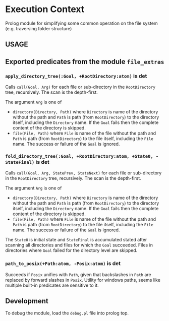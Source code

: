 # Execution Context

Prolog module for simplifying some common operation on the file system (e.g. traversing folder structure)

## USAGE

## Exported predicates from the module `file_extras`

### `apply_directory_tree(:Goal, +RootDirectory:atom)` is det
Calls `call(Goal, Arg)` for each file or sub-directory in the 
`RootDirectory` tree, recursively. The scan is the depth-first. 

The argument `Arg` is one of 

* `directory(Directory, Path)`  where `Directory` is name of the directory without 
  the path and `Path` is path (from `RootDirectory`) to the directory itself, 
  including the `Directory` name. If the `Goal` fails then the complete content 
  of the directory is skipped.  
* `file(File, Path)`  where `File` is name of the file without 
  the path and `Path` is path (from `RootDirectory`) to the file itself, 
  including the `File` name. The success or failure of the `Goal` is ignored.

### `fold_directory_tree(:Goal, +RootDirectory:atom, +State0, -StateFinal)` is det
Calls `call(Goal, Arg, StatePrev, StateNext)` for each file or sub-directory in the 
`RootDirectory` tree, recursively. The scan is the depth-first. 

 The argument `Arg` is one of 

* `directory(Directory, Path)`  where `Directory` is name of the directory without 
  the path and `Path` is path (from `RootDirectory`) to the directory itself, 
  including the `Directory` name. If the `Goal` fails then the complete content 
  of the directory is skipped.  
* `file(File, Path)`  where `File` is name of the file without 
  the path and `Path` is path (from `RootDirectory`) to the file itself, 
  including the `File` name. The success or failure of the `Goal` is ignored.

The `State0` is initial state and `StateFinal` is accumulated stated after 
scanning all directories and files for which the `Goal` succeeded. Files in directories
where `Goal` failed for the directory level are skipped. 

### `path_to_posix(+Path:atom, -Posix:atom)` is det
Succeeds if `Posix` unifies with `Path`, given that backslashes in `Path` 
are replaced by forward slashes in `Posix`. Utility for windows paths, seems 
like multiple built-in predicates are sensitive to it. 

## Development

To debug the module, load the `debug.pl` file into prolog top.

